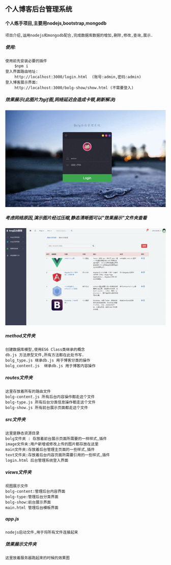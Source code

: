 ## 个人博客后台管理系统

#### 个人练手项目,主要用nodejs,bootstrap,mongodb
```
项目介绍,运用nodejs和mongodb配合,完成数据库数据的增加,删除,修改,查询,展示.
```

##### 使用:

```
使用前先安装必要的插件
    $npm i
登入界面路由地址:
    http://localhost:3000/login.html  (账号:admin,密码:admin)
登入博客展示界面:
    http://localhost:3000/bolg-show/show.html (不需要登入)
```

##### 效果展示(此图片为gif图,网络延迟会造成卡顿,刷新解决)

![效果展示1](https://github.com/Guanghsy2000/blog-app/blob/master/%E6%95%88%E6%9E%9C%E5%B1%95%E7%A4%BA/demo1.gif)
##### 考虑网络原因,演示图片经过压缩,静态清晰图可以"效果展示"文件夹查看
![效果展示2](https://github.com/Guanghsy2000/blog-app/blob/master/%E6%95%88%E6%9E%9C%E5%B1%95%E7%A4%BA/demo2.gif)

##### method文件夹
```
创建数据库模型,使用ES6 Class类继承的概念
db.js 方法原型文件,所有方法都在此处书写.
bolg_type.js 继承db.js 用于博客分类的操作
bolg_content.js  继承db.js 用于博客内容操作
```

##### routes文件夹
```
这里存放着所有的路由文件
bolg-content.js 所有后台内容操作都走这个文件
bolg-type.js 所有后台分类信息操作都走这个文件
bolg-show.js 所有前台展示页面都走这个文件
```

##### src文件夹
```
这里是静态资源目录
bolg文件夹 : 存放着前台展示页面所需要的一样样式,插件
image文件夹:用户新增或修改上传的图片都存放在这里
main文件夹:存放着后台管理主页面的一些样式,插件
text文件夹:存放着后台内容页面所需要引用的一些样式,插件
login.html 后台管理系统登入界面
```


##### views文件夹
```
视图展示文件
bolg-content:管理后台内容界面
bolg-type:管理后台分类界面
bolg-show:前台展示界面
main.html 管理后台模板界面
```

##### app.js
```
nodejs启动文件,用于将所有文件连接起来
```

##### 效果展示文件夹
```
这里放着服务器跑起来的时候的效果图
```

